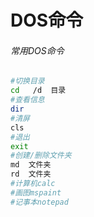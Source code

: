 # DOS命令

###### 常用DOS命令

```bash
#切换目录
cd   /d  目录
#查看信息
dir 
#清屏
cls
#退出
exit
#创建/删除文件夹
md	文件夹
rd	文件夹
#计算机calc
#画图mspaint
#记事本notepad
```





